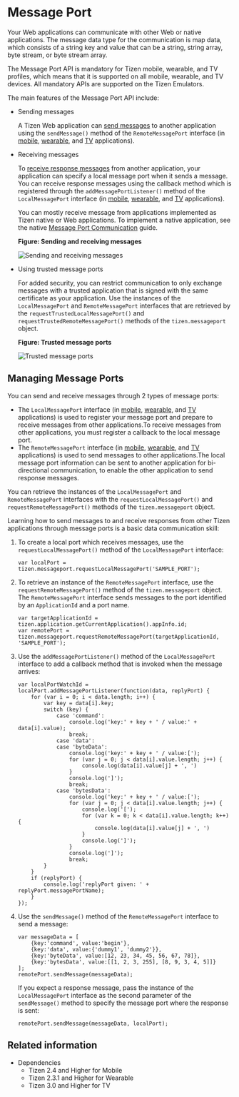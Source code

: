# Message Port

Your Web applications can communicate with other Web or native applications. The message data type for the communication is map data, which consists of a string key and value that can be a string, string array, byte stream, or byte stream array.

The Message Port API is mandatory for Tizen mobile, wearable, and TV profiles, which means that it is supported on all mobile, wearable, and TV devices. All mandatory APIs are supported on the Tizen Emulators.

The main features of the Message Port API include:

- Sending messages

  A Tizen Web application can [send messages](#managing-message-ports) to another application using the `sendMessage()` method of the `RemoteMessagePort` interface (in [mobile](../../../../org.tizen.web.apireference/html/device_api/mobile/tizen/messageport.html#RemoteMessagePort), [wearable](../../../../org.tizen.web.apireference/html/device_api/wearable/tizen/messageport.html#RemoteMessagePort), and [TV](../../../../org.tizen.web.apireference/html/device_api/tv/tizen/messageport.html#RemoteMessagePort) applications).

- Receiving messages

  To [receive response messages](#managing-message-ports) from another application, your application can specify a local message port when it sends a message. You can receive response messages using the callback method which is registered through the `addMessagePortListener()` method of the `LocalMessagePort` interface (in [mobile](../../../../org.tizen.web.apireference/html/device_api/mobile/tizen/messageport.html#LocalMessagePort), [wearable](../../../../org.tizen.web.apireference/html/device_api/wearable/tizen/messageport.html#LocalMessagePort), and [TV](../../../../org.tizen.web.apireference/html/device_api/tv/tizen/messageport.html#LocalMessagePort) applications).

  You can mostly receive message from applications implemented as Tizen native or Web applications. To implement a native application, see the native [Message Port Communication](../../../native/guides/app-management/message-port.md) guide.

  **Figure: Sending and receiving messages**

  ![Sending and receiving messages](./media/message_port.png)

- Using trusted message ports

  For added security, you can restrict communication to only exchange messages with a trusted application that is signed with the same certificate as your application. Use the instances of the `LocalMessagePort` and `RemoteMessagePort` interfaces that are retrieved by the `requestTrustedLocalMessagePort()` and `requestTrustedRemoteMessagePort()` methods of the `tizen.messageport` object.

  **Figure: Trusted message ports**

  ![Trusted message ports](./media/message_port_trusted.png)

## Managing Message Ports

You can send and receive messages through 2 types of message ports:

- The `LocalMessagePort` interface (in [mobile](../../../../org.tizen.web.apireference/html/device_api/mobile/tizen/messageport.html#LocalMessagePort), [wearable](../../../../org.tizen.web.apireference/html/device_api/wearable/tizen/messageport.html#LocalMessagePort), and [TV](../../../../org.tizen.web.apireference/html/device_api/tv/tizen/messageport.html#LocalMessagePort) applications) is used to register your message port and prepare to receive messages from other applications.To receive messages from other applications, you must register a callback to the local message port.
- The `RemoteMessagePort` interface (in [mobile](../../../../org.tizen.web.apireference/html/device_api/mobile/tizen/messageport.html#RemoteMessagePort), [wearable](../../../../org.tizen.web.apireference/html/device_api/wearable/tizen/messageport.html#RemoteMessagePort), and [TV](../../../../org.tizen.web.apireference/html/device_api/tv/tizen/messageport.html#RemoteMessagePort) applications) is used to send messages to other applications.The local message port information can be sent to another application for bi-directional communication, to enable the other application to send response messages.

You can retrieve the instances of the `LocalMessagePort` and `RemoteMessagePort` interfaces with the `requestLocalMessagePort()` and `requestRemoteMessagePort()` methods of the `tizen.messageport` object.

Learning how to send messages to and receive responses from other Tizen applications through message ports is a basic data communication skill:

1. To create a local port which receives messages, use the `requestLocalMessagePort()` method of the `LocalMessagePort` interface:

   ```
   var localPort = tizen.messageport.requestLocalMessagePort('SAMPLE_PORT');
   ```

2. To retrieve an instance of the `RemoteMessagePort` interface, use the `requestRemoteMessagePort()` method of the `tizen.messageport` object. The `RemoteMessagePort` interface sends messages to the port identified by an `ApplicationId` and a port name.

   ```
   var targetApplicationId = tizen.application.getCurrentApplication().appInfo.id;
   var remotePort = tizen.messageport.requestRemoteMessagePort(targetApplicationId, 'SAMPLE_PORT');
   ```

3. Use the `addMessagePortListener()` method of the `LocalMessagePort` interface to add a callback method that is invoked when the message arrives:

   ```
   var localPortWatchId = localPort.addMessagePortListener(function(data, replyPort) {
       for (var i = 0; i < data.length; i++) {
           var key = data[i].key;
           switch (key) {
               case 'command':
                   console.log('key:' + key + ' / value:' + data[i].value);
                   break;
               case 'data':
               case 'byteData':
                   console.log('key:' + key + ' / value:[');
                   for (var j = 0; j < data[i].value.length; j++) {
                       console.log(data[i].value[j] + ', ')
                   }
                   console.log(']');
                   break;
               case 'bytesData':
                   console.log('key:' + key + ' / value:[');
                   for (var j = 0; j < data[i].value.length; j++) {
                       console.log('[');
                       for (var k = 0; k < data[i].value.length; k++) {
                           console.log(data[i].value[j] + ', ')
                       }
                       console.log(']');
                   }
                   console.log(']');
                   break;
           }
       }
       if (replyPort) {
           console.log('replyPort given: ' + replyPort.messagePortName);
       }
   });
   ```

4. Use the `sendMessage()` method of the `RemoteMessagePort` interface to send a message:

   ```
   var messageData = [
       {key:'command', value:'begin'},
       {key:'data', value:{'dummy1', 'dummy2'}},
       {key:'byteData', value:[12, 23, 34, 45, 56, 67, 78]},
       {key:'bytesData', value:[[1, 2, 3, 255], [8, 9, 3, 4, 5]]}
   ];
   remotePort.sendMessage(messageData);
   ```

   If you expect a response message, pass the instance of the `LocalMessagePort` interface as the second parameter of the `sendMessage()` method to specify the message port where the response is sent:

   ```
   remotePort.sendMessage(messageData, localPort);
   ```

## Related information
* Dependencies   
   - Tizen 2.4 and Higher for Mobile
   - Tizen 2.3.1 and Higher for Wearable
   - Tizen 3.0 and Higher for TV

